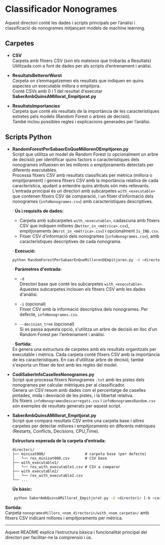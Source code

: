 # Classificador Nonogrames

Aquest directori conté les dades i scripts principals per l’anàlisi i classificació de nonogrames mitjançant models de machine learning.

## Carpetes

- **CSV**  
  Carpeta amb fitxers CSV (son els mateixos que trobaràs a Resultats)  
  Utilitzada com a font de dades per als scripts d’entrenament i anàlisi.

- **ResultatsBetterorWorst**  
  Carpeta on s’emmagatzemen els resultats que indiquen en quins aspectes un executable millora o empitjora.  
  Conté CSVs amb 0 i 1 del resultat d'executar **SaberAmbQuinsAMillorat_Empitjorat.py**

- **ResultatsImportancies**  
  Carpeta que conté els resultats de la importància de les característiques extretes pels models (Random Forest o arbres de decisió).  
  També inclou possibles regles i explicacions generades per l’anàlisi.

## Scripts Python

- **RandomForestPerSabaerEnQueMillorenOEmpitjoren.py**  
  Script que utilitza un model de Random Forest (o opcionalment un arbre de decisió) per identificar quins factors o característiques dels nonogrames influeixen en les millores o empitjoraments detectats per diferents executables.  
  Processa fitxers CSV amb resultats classificats per mètrica (millora o empitjorament) i genera fitxers CSV amb la importància relativa de cada característica, ajudant a entendre quins atributs són més rellevants.  
  L’entrada principal és un directori amb subcarpetes `with_<executable>` que contenen fitxers CSV de comparació, i un fitxer d’informació dels nonogrames (`infoNonogrames.csv`) amb característiques descriptives.

  · **Ús i requisits de dades:**  
    - Carpeta amb subcarpetes `with_<executable>`, cadascuna amb fitxers CSV que indiquen millores (`Better_in_<mètrica>.csv`), empitjoraments (`Worst_in_<mètrica>.csv`) i opcionalment `Is_IND.csv`.  
    - Fitxer CSV d’informació dels nonogrames (`infoNonogrames.csv`), amb característiques descriptives de cada nonograma.

  · **Execució:**  
    ```bash
    python RandomForestPerSabaerEnQueMillorenOEmpitjoren.py -d <directori> [-i <info_csv>] [--decision_tree]
    ```

  · **Paràmetres d'entrada:**  
    - `-d`  
      Directori base que conté les subcarpetes `with_<executable>`. Aquestes subcarpetes inclouen els fitxers CSV amb les dades d'anàlisi.

    - `-i` (opcional)  
      Fitxer CSV amb la informació descriptiva dels nonogrames. Per defecte, `infoNonogrames.csv`.

    - `--decision_tree` (opcional)  
      Si es passa aquesta opció, s'utilitza un arbre de decisió en lloc d'un Random Forest per l'entrenament i anàlisi.

  · **Sortida:**  
    Es genera una estructura de carpetes amb els resultats organitzats per executable i mètrica. Cada carpeta conté fitxers CSV amb la importància de les característiques. En cas d'utilitzar arbre de decisió, també s'exporta un fitxer de text amb les regles del model.





- **CodiSaberInfoCasellesNonogrames.py**  
  Script que processa fitxers Nonogrames `.txt` amb les pistes dels nonogrames per calcular mètriques per al classificador.  
  Genera un CSV resum amb dades com el percentatge de caselles pintades, mida i desviació de les pistes, i la llibertat relativa.  
  Els fitxers `infoNonogramesDescarregats.csv` i `infoNonogramesRandom.csv` són exemples de resultats generats per aquest script.  

- **SaberAmbQuinsAMillorat_Empitjorat.py**  
  Script que compara resultats CSV entre una carpeta base i altres carpetes per detectar millores i empitjoraments en diferents mètriques (Restarts, Conflicts, Decisions, CPU_Time).

  **Estructura esperada de la carpeta d’entrada:**
    ```plaintext
    directori/
    ├── minisat000/                  # carpeta base (per defecte)
    │   └── res_minisat000.csv       # CSV base
    ├── with_executable1/
    │   └── res_with_executable1.csv # CSV a comparar
    ├── with_executable2/
    │   └── res_with_executable2.csv
    └── ...
    ```
  **Ús bàsic:**
```bash
    python SaberAmbQuinsAMillorat_Empitjorat.py -d <directori> [-b <carpeta_base>]
```
**Sortida:**  
Carpeta `nonogramesMillors_<nom_directori>/with_<nom_carpeta>/` amb fitxers CSV indicant millores i empitjoraments per mètrica.



---

Aquest README explica l’estructura bàsica i funcionalitat principal del directori per facilitar-ne la comprensió i ús.
